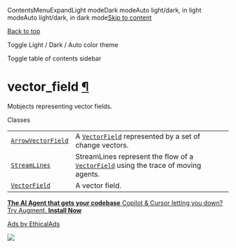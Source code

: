ContentsMenuExpandLight modeDark modeAuto light/dark, in light modeAuto light/dark, in dark mode[Skip to content](https://docs.manim.community/en/stable/reference/manim.mobject.vector_field.html#furo-main-content)

[Back to top](https://docs.manim.community/en/stable/reference/manim.mobject.vector_field.html#)

Toggle Light / Dark / Auto color theme

Toggle table of contents sidebar

# vector\_field [¶](https://docs.manim.community/en/stable/reference/manim.mobject.vector_field.html\#module-manim.mobject.vector_field "Link to this heading")

Mobjects representing vector fields.

Classes

|     |     |
| --- | --- |
| [`ArrowVectorField`](https://docs.manim.community/en/stable/reference/manim.mobject.vector_field.ArrowVectorField.html#manim.mobject.vector_field.ArrowVectorField "manim.mobject.vector_field.ArrowVectorField") | A [`VectorField`](https://docs.manim.community/en/stable/reference/manim.mobject.vector_field.VectorField.html#manim.mobject.vector_field.VectorField "manim.mobject.vector_field.VectorField") represented by a set of change vectors. |
| [`StreamLines`](https://docs.manim.community/en/stable/reference/manim.mobject.vector_field.StreamLines.html#manim.mobject.vector_field.StreamLines "manim.mobject.vector_field.StreamLines") | StreamLines represent the flow of a [`VectorField`](https://docs.manim.community/en/stable/reference/manim.mobject.vector_field.VectorField.html#manim.mobject.vector_field.VectorField "manim.mobject.vector_field.VectorField") using the trace of moving agents. |
| [`VectorField`](https://docs.manim.community/en/stable/reference/manim.mobject.vector_field.VectorField.html#manim.mobject.vector_field.VectorField "manim.mobject.vector_field.VectorField") | A vector field. |

[**The AI Agent that gets your codebase** Copilot & Cursor letting you down? Try Augment. **Install Now**](https://server.ethicalads.io/proxy/click/8458/019600e2-7455-7480-8f50-50ce17ea22a3/)

[Ads by EthicalAds](https://www.ethicalads.io/advertisers/?ref=ea-text)

![](https://server.ethicalads.io/proxy/view/8458/019600e2-7455-7480-8f50-50ce17ea22a3/)